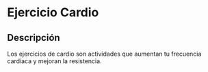 # Ejercicio Cardio

## Descripción
Los ejercicios de cardio son actividades que aumentan tu frecuencia cardíaca y mejoran la resistencia.